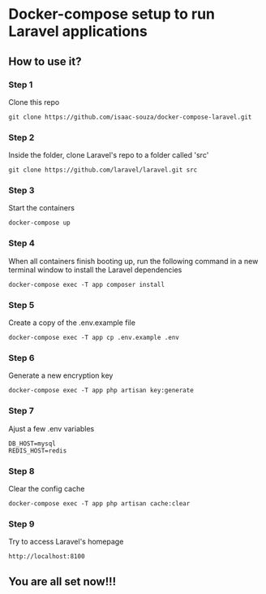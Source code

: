 # Docker-compose setup to run Laravel applications

## How to use it?

### Step 1

Clone this repo

```
git clone https://github.com/isaac-souza/docker-compose-laravel.git
```

### Step 2

Inside the folder, clone Laravel's repo to a folder called 'src'

```
git clone https://github.com/laravel/laravel.git src
```

### Step 3

Start the containers 

```
docker-compose up
```

### Step 4

When all containers finish booting up, run the following command in a new terminal window to install the Laravel dependencies

```
docker-compose exec -T app composer install
```

### Step 5

Create a copy of the .env.example file

```
docker-compose exec -T app cp .env.example .env
```

### Step 6

Generate a new encryption key

```
docker-compose exec -T app php artisan key:generate
```

### Step 7

Ajust a few .env variables

```
DB_HOST=mysql
REDIS_HOST=redis
```

### Step 8

Clear the config cache

```
docker-compose exec -T app php artisan cache:clear
```

### Step 9

Try to access Laravel's homepage

```
http://localhost:8100
```

## You are all set now!!!
